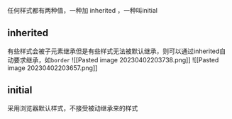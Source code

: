 任何样式都有两种值，一种加 inherited ，一种叫initial
## inherited
有些样式会被子元素继承但是有些样式无法被默认继承，则可以通过inherited自动要求继承，如`border`
![[Pasted image 20230402203738.png]]
![[Pasted image 20230402203657.png]]
## initial
采用浏览器默认样式，不接受被动继承来的样式